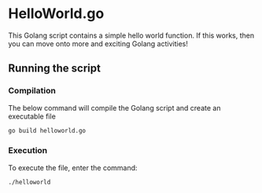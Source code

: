 # HelloWorld.go
This Golang script contains a simple hello world function.
If this works, then you can move onto more and exciting Golang activities!

## Running the script
### Compilation
The below command will compile the Golang script and create an executable file
```bash
go build helloworld.go
```

### Execution
To execute the file, enter the command:
```bash
./helloworld
```